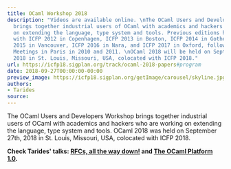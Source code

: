 ```yaml
---
title: OCaml Workshop 2018
description: "Videos are available online. \nThe OCaml Users and Developers Workshop
  brings together industrial users of OCaml with academics and hackers who are working
  on extending the language, type system and tools. Previous editions have been colocated
  with ICFP 2012 in Copenhagen, ICFP 2013 in Boston, ICFP 2014 in Gothenburg, ICFP
  2015 in Vancouver, ICFP 2016 in Nara, and ICFP 2017 in Oxford, following the OCaml
  Meetings in Paris in 2010 and 2011. \nOCaml 2018 will be held on September 27th,
  2018 in St. Louis, Missouri, USA, colocated with ICFP 2018."
url: https://icfp18.sigplan.org/track/ocaml-2018-papers#program
date: 2018-09-27T00:00:00-00:00
preview_image: https://icfp18.sigplan.org/getImage/carousel/skyline.jpg?1488894339000
authors:
- Tarides
source:
---
```


<p>The OCaml Users and Developers Workshop brings together industrial
users of OCaml with academics and hackers who are working on extending
the language, type system and tools. OCaml 2018 was held on September
27th, 2018 in St. Louis, Missouri, USA, colocated with ICFP 2018.</p>
<p><strong>Check Tarides' talks: <a href="https://docs.google.com/presentation/d/e/2PACX-1vRnRiGeBWC6ctpSge0gTFuxprNTiS2qtNpvax_A8pD6Ob5ySfL9_SlPKCIoLDCbmsYjTAkMFnlUwqSl/pub?start=false&amp;loop=false&amp;delayms=3000&amp;slide=id.p1">RFCs, all the way down!</a> and <a href="https://speakerdeck.com/avsm/the-ocaml-platform-1-dot-0-2018">The OCaml Platform 1.0</a>.
</strong></p>
